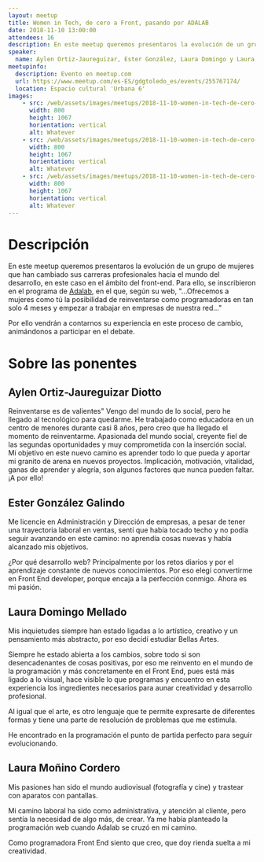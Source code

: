 ```yaml
---
layout: meetup
title: Women in Tech, de cero a Front, pasando por ADALAB
date: 2018-11-10 13:00:00
attendees: 16
description: En este meetup queremos presentaros la evolución de un grupo de mujeres que han cambiado sus carreras profesionales hacia el mundo del desarrollo.
speaker:
  name: Aylen Ortiz-Jaureguizar, Ester González, Laura Domingo y Laura Moñino
meetupinfo:
  description: Evento en meetup.com
  url: https://www.meetup.com/es-ES/gdgtoledo_es/events/255767174/
  location: Espacio cultural 'Urbana 6'
images:
    - src: /web/assets/images/meetups/2018-11-10-women-in-tech-de-cero-a-front-pasando-por-adalab/ponentes.jpg
      width: 800
      height: 1067
      horientation: vertical
      alt: Whatever
    - src: /web/assets/images/meetups/2018-11-10-women-in-tech-de-cero-a-front-pasando-por-adalab/aylen-y-companieras.jpg
      width: 800
      height: 1067
      horientation: vertical
      alt: Whatever
    - src: /web/assets/images/meetups/2018-11-10-women-in-tech-de-cero-a-front-pasando-por-adalab/comida-post-meetup.jpg
      width: 800
      height: 1067
      horientation: vertical
      alt: Whatever
---
```


# Descripción
En este meetup queremos presentaros la evolución de un grupo de mujeres que han cambiado sus carreras profesionales hacia el mundo del desarrollo, en este caso en el ámbito del front-end. Para ello, se inscribieron en el programa de [Adalab](https://adalab.es), en el que, según su web, "...Ofrecemos a mujeres como tú la posibilidad de reinventarse como programadoras en tan solo 4 meses y empezar a trabajar en empresas de nuestra red..."

Por ello vendrán a contarnos su experiencia en este proceso de cambio, animándonos a participar en el debate.

# Sobre las ponentes
## Aylen Ortiz-Jaureguizar Diotto
Reinventarse es de valientes" Vengo del mundo de lo social, pero he llegado al tecnológico para quedarme.
He trabajado como educadora en un centro de menores durante casi 8 años, pero creo que ha llegado el momento de reinventarme.
Apasionada del mundo social, creyente fiel de las segundas oportunidades y muy comprometida con la inserción social.
Mi objetivo en este nuevo camino es aprender todo lo que pueda y aportar mi granito de arena en nuevos proyectos. Implicación, motivación, vitalidad, ganas de aprender y alegría, son algunos factores que nunca pueden faltar. ¡A por ello!

## Ester González Galindo
Me licencie en Administración y Dirección de empresas, a pesar de tener una trayectoria laboral en ventas, sentí que había tocado techo y no podía seguir avanzando en este camino: no aprendía cosas nuevas y había alcanzado mis objetivos.

¿Por qué desarrollo web? Principalmente por los retos diarios y por el aprendizaje constante de nuevos conocimientos. Por eso elegí convertirme en Front End developer, porque encaja a la perfección conmigo. Ahora es mi pasión.

## Laura Domingo Mellado
Mis inquietudes siempre han estado ligadas a lo artístico, creativo y un pensamiento más abstracto, por eso decidí estudiar Bellas Artes.

Siempre he estado abierta a los cambios, sobre todo si son desencadenantes de cosas positivas, por eso me reinvento en el mundo de la programación y más concretamente en el Front End, pues está más ligado a lo visual, hace visible lo que programas y encuentro en esta experiencia los ingredientes necesarios para aunar creatividad y desarrollo profesional.

Al igual que el arte, es otro lenguaje que te permite expresarte de diferentes formas y tiene una parte de resolución de problemas que me estimula.

He encontrado en la programación el punto de partida perfecto para seguir evolucionando.

## Laura Moñino Cordero
Mis pasiones han sido el mundo audiovisual (fotografía y cine) y trastear con aparatos con pantallas.

Mi camino laboral ha sido como administrativa, y atención al cliente, pero sentía la necesidad de algo más, de crear. Ya me había planteado la programación web cuando Adalab se cruzó en mi camino.

Como programadora Front End siento que creo, que doy rienda suelta a mi creatividad.